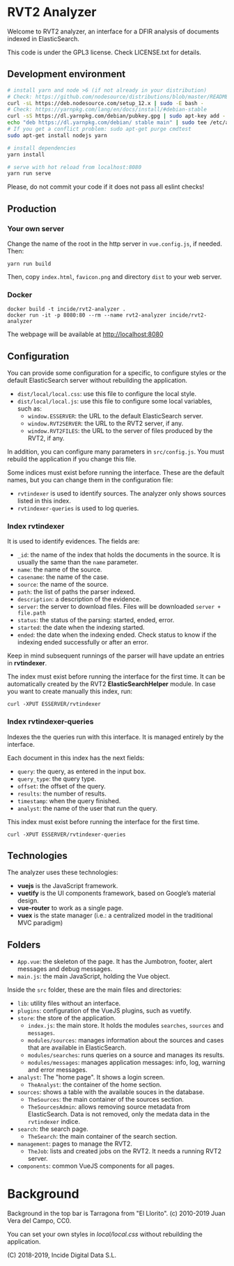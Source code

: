 # RVT2 Analyzer

Welcome to RVT2 analyzer, an interface for a DFIR analysis of documents indexed in ElasticSearch.

This code is under the GPL3 license. Check LICENSE.txt for details.

## Development environment

``` bash
# install yarn and node >6 (if not already in your distribution)
# Check: https://github.com/nodesource/distributions/blob/master/README.md
curl -sL https://deb.nodesource.com/setup_12.x | sudo -E bash -
# Check: https://yarnpkg.com/lang/en/docs/install/#debian-stable
curl -sS https://dl.yarnpkg.com/debian/pubkey.gpg | sudo apt-key add -
echo "deb https://dl.yarnpkg.com/debian/ stable main" | sudo tee /etc/apt/sources.list.d/yarn.list
# If you get a conflict problem: sudo apt-get purge cmdtest
sudo apt-get install nodejs yarn

# install dependencies
yarn install

# serve with hot reload from localhost:8080
yarn run serve
```

Please, do not commit your code if it does not pass all eslint checks!

## Production

### Your own server

Change the name of the root in the http server in `vue.config.js`, if needed. Then:

```
yarn run build
```

Then, copy `index.html`, `favicon.png` and directory `dist` to your web server.

### Docker

```
docker build -t incide/rvt2-analyzer .
docker run -it -p 8080:80 --rm --name rvt2-analyzer incide/rvt2-analyzer
```

The webpage will be available at <http://localhost:8080>

## Configuration

You can provide some configuration for a specific, to configure styles or the default ElasticSearch server without rebuilding the application.

- `dist/local/local.css`: use this file to configure the local style.
- `dist/local/local.js`: use this file to configure some local variables, such as:
  - `window.ESSERVER`: the URL to the default ElasticSearch server.
  - `window.RVT2SERVER`: the URL to the RVT2 server, if any.
  - `window.RVT2FILES`: the URL to the server of files produced by the RVT2, if any.

In addition, you can configure many parameters in `src/config.js`. You must rebuild the application if you change this file.

Some indices must exist before running the interface. These are the default names, but you can change them in the configuration file:

- `rvtindexer` is used to identify sources. The analyzer only shows sources listed in this index.
- `rvtindexer-queries` is used to log queries.

### Index **rvtindexer**

It is used to identify evidences. The fields are:

- `_id`: the name of the index that holds the documents in the source. It is usually the same than the `name` parameter.
- `name`: the name of the source.
- `casename`: the name of the case.
- `source`: the name of the source.
- `path`: the list of paths the parser indexed.
- `description`: a description of the evidence.
- `server`: the server to download files. Files will be downloaded `server + file.path`
- `status`: the status of the parsing: started, ended, error.
- `started`: the date when the indexing started.
- `ended`: the date when the indexing ended. Check status to know if the indexing ended successfully or after an error.

Keep in mind subsequent runnings of the parser will have update an entries in **rvtindexer**.

The index must exist before running the interface for the first time. It can be
automatically created by the RVT2 **ElasticSearchHelper** module.
In case you want to create manually this index, run:

```
curl -XPUT ESSERVER/rvtindexer
```

### Index **rvtindexer-queries**

Indexes the the queries run with this interface. It is managed entirely by the interface.

Each document in this index has the next fields:

- `query`: the query, as entered in the input box.
- `query_type`: the query type.
- `offset`: the offset of the query.
- `results`: the number of results.
- `timestamp`: when the query finished.
- `analyst`: the name of the user that run the query.

This index must exist before running the interface for the first time.

```
curl -XPUT ESSERVER/rvtindexer-queries
```

## Technologies

The analyzer uses these technologies:

- **vuejs** is the JavaScript framework.
- **vuetify** is the UI components framework, based on Google’s material design.
- **vue-router** to work as a single page.
- **vuex** is the state manager (i.e.: a centralized model in the traditional MVC paradigm)

## Folders

- `App.vue`: the skeleton of the page. It has the Jumbotron, footer, alert messages and debug messages.
- `main.js`: the main JavaScript, holding the Vue object.

Inside the `src` folder, these are the main files and directories:

- `lib`: utility files without an interface.
- `plugins`: configuration of the VueJS plugins, such as vuetify.
- `store`: the store of the application.
    - `index.js`: the main store. It holds the modules `searches`, `sources` and `messages`.
    - `modules/sources`: manages information about the sources and cases that are available in ElasticSearch.
    - `modules/searches`: runs queries on a source and manages its results.
    - `modules/messages`: manages application messages: info, log, warning and error messages.
- `analyst`: The "home page". It shows a login screen.
	- `TheAnalyst`: the container of the home section.
- `sources`: shows a table with the available souces in the database.
  - `TheSources`: the main container of the sources section.
  - `TheSourcesAdmin`: allows removing source metadata from ElasticSearch. Data is not removed, only the medata data in the `rvtindexer` indice.
- `search`: the search page.
	- `TheSearch`: the main container of the search section.
- `management`: pages to manage the RVT2.
  - `TheJob`: lists and created jobs on the RVT2. It needs a running RVT2 server.
- `components`: common VueJS components for all pages.

# Background

Background in the top bar is Tarragona from "El Llorito". (c) 2010-2019 Juan Vera del Campo, CC0.

You can set your own styles in _local/local.css_ without rebuilding the application.

(C) 2018-2019, Incide Digital Data S.L.
